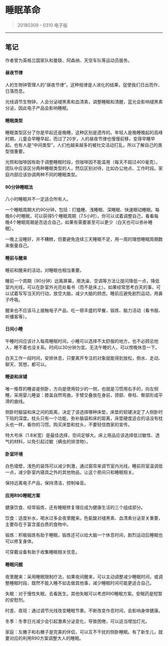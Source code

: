 # 睡眠革命

> 20180309 -  0310   电子版

---

## 笔记

作者曾为英格兰国家队和曼联、阿森纳、天空车队等运动员服务。

#### 昼夜节律

人的生物钟管理人的“昼夜节律”，这种规律是人进化的结果，促使我们日出而作、日落而息。

光线调节生物钟，人会分泌褪黑素和血清素，调整睡眠和清醒，蓝光会影响褪黑素分泌，因此电子产品会影响睡眠。

#### 睡眠类型

睡眠类型区分了你是早起还是晚睡，这种区别是遗传的。年轻人是晚睡晚起的高峰时期，儿童会早睡早起，而过了20岁，人的昼夜节律也慢慢前移，变得早睡早起。也有人是“中间类型”，人们也越来越多的被社交活动打乱，所以了解自己的类型很重要。

光照和咖啡因有助于调整睡眠时段，但咖啡因不能滥用（每天不超过400毫克）。团队中应该区分两种睡眠类型的人，然后区别对待，比如办公地点、工作时段。家庭内部应该协调两种不同的睡眠类型。

#### 90分钟睡眠法

八小时睡眠并不一定适合所有人。

一个睡眠周期大约90分钟，包括：打瞌睡、浅睡眠、深睡眠、快速眼动睡眠。每晚8小时睡眠，可以获得5个睡眠周期（7.5小时）。你可以试着调整自己，看看每晚4个睡眠周期是否适合自己，如果有需要甚至可以更少（白天也可以弥补睡眠）。

一晚上没睡好，并不糟糕，但要避免连续三天睡眠不足，用一周的理想睡眠周期数来衡量自己。

#### 睡前与醒来

睡前和醒来的活动，对睡眠也相当重要。

睡前一个周期（90分钟）远离屏幕，用洗澡、空调等方法让提问降低一点，降低室内光线，可以在卧室外光亮处看书（而不是床上）。如果经常思考白天的事，可以试着写写当天的行动，放空大脑，减少大脑的顾虑。睡前应避免剧烈运动，用鼻子呼吸。

醒来也不应该马上接触电子产品，吃一顿丰盛的早餐，锻炼、脑力活动（看书报、听播客等）。


#### 日间小睡

午睡时间应该计入每周睡眠时间，小睡可以选择不太舒服的地方，也不必顾忌他人，睡不着也没关系。时间以30分钟为宜。无法午睡的人，可以傍晚休息一下。

白天工作一段时间，安排休息，只要离开专注的对象就能得到放松，倒水、走动、聊天、冥想，都可以。

#### 睡姿和床铺

唯一推荐的睡姿是侧卧，方向是使用较少的一侧，也就是习惯用右手的，向左侧睡。采用婴儿睡姿：膝盖自然弯曲，手臂交叠放在身前，颈部、脊柱、臀部形成平滑的曲线。

侧卧时脑袋和床之间的距离，决定了该选择哪种床垫，床垫的软硬决定了人侧卧时下陷的深度。枕头只有一个功能，弥补脑袋和床的距离，床垫硬度适合的话没有枕头也一样，看你的习惯。购买床垫和枕头，不要轻信商家的宣传。

特大号床（1.8米宽）是最佳选择，空间足够大。床上用品应该选择低过敏性、透气的材料，以免引起过敏（螨虫的排泄物）。

#### 卧室环境

白色墙壁，浅色的装饰可以减少刺激，通过窗帘来调节室内光线，睡前将室温调低一点，减少卧室内寝具之外的其他物品，让这个房间只和睡眠相关。

保持远离电子产品，保持清洁，控制噪音。

#### 应用R90睡眠方案

健康饮食、经常锻炼，还有睡眠修复理应成为健康生活的三个组成部分。

饮食：适度补水，喝水过多会夜里醒来。色氨酸对褪黑素、血清素分泌至关重要，主要存在于富含蛋白质的食物中。

锻炼：积极锻炼有助于睡眠，锻炼还可以给大脑一个休息时间，剧烈运动后睡眠也可以修复身体。

可穿戴设备有助于收集睡眠相关信息。

#### 睡眠问题

夜里醒来：采用睡眠限制疗法，如果夜间醒来，可以主动调整减少睡眠时间，或调整睡眠时段，既然不能入睡不如去做其他事，减少睡眠时间可能更适合自己。

失眠：对于慢性失眠，去看医生。其他失眠可以考虑R90睡眠方案。安眠药是短暂的安慰剂。

时差、夜班：通过调节光线改变睡眠节奏。不断改变作息时间，会影响身体健康。

冬季：冬季日光减少会引起激素分泌变化，导致困倦，可以适当增加灯光。

家庭：左撇子和右撇子是完美的伴侣，可以互不干扰的侧卧睡眠。有了新生儿，就要对应的利用R90方案调整大人的睡眠。











